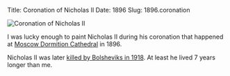 Title: Coronation of Nicholas II
Date: 1896
Slug: 1896.coronation

![Coronation of Nicholas II][picture]

I was lucky enough to paint Nicholas II during his coronation that happened at [Moscow Dormition Cathedral][cathedral] in 1896.

Nicholas II was later [killed by Bolsheviks in 1918][kill]. At least he lived 7 years longer than me.

[picture]: https://upload.wikimedia.org/wikipedia/commons/3/32/Walentin_Serow_Kroenung_Zar_Nikolai_II_anagoria.jpg
[cathedral]: https://en.wikipedia.org/wiki/Dormition_Cathedral,_Moscow
[kill]: https://en.wikipedia.org/wiki/Execution_of_the_Romanov_family
